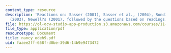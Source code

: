 ```yaml
---
content_type: resource
description: 'Reactions on: Sasser (2001), Sasser et al., (2004), Rondinelli and London?s
  (2003), Newell?s (2001), followed by the questions based on readings.'
file: https://ol-ocw-studio-app-production.s3.amazonaws.com/courses/11-363-civil-society-and-the-environment-spring-2005/faaee2ff658fd0be39d614b9e9473472_nancy_odeh9.pdf
file_type: application/pdf
resourcetype: Document
title: nancy_odeh9.pdf
uid: faaee2ff-658f-d0be-39d6-14b9e9473472
---
```

